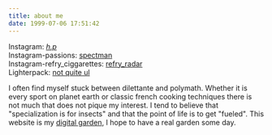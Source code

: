 ```yaml
---
title: about me
date: 1999-07-06 17:51:42
---
```


Instagram: [_h.p_](https://www.instagram.com/_h.p_/)\
Instagram-passions: [spectman](https://www.instagram.com/spectman/)\
Instagram-refry_ciggarettes: [refry_radar](https://www.instagram.com/refry_radar/)\
Lighterpack: [not quite ul](https://lighterpack.com/r/afa3nl)

I often find myself stuck between dilettante and polymath. Whether it is every sport on planet earth or classic french cooking techniques there is not much that does not pique my interest. I tend to believe that "specialization is for insects" and that the point of life is to get "fueled". This website is my [digital garden](https://joelhooks.com/digital-garden), I hope to have a real garden some day.